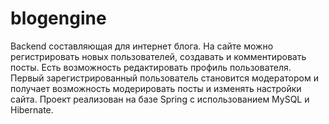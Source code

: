 # blogengine
Backend составляющая для интернет блога. На сайте можно регистрировать новых пользователей, создавать и комментировать посты. 
Есть возможность редактировать профиль пользователя. 
Первый зарегистрированный пользователь становится модератором и получает возможность модерировать посты и изменять настройки сайта. 
Проект реализован на базе Spring с использованием MySQL и Hibernate. 
